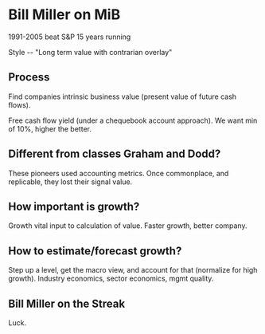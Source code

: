 # Bill Miller on MiB 

1991-2005 beat S&P 15 years running 

Style -- "Long term value with contrarian overlay"

## Process

Find companies intrinsic business value (present value of future cash flows).

Free cash flow yield (under a chequebook account approach).  We want min of 10%, higher the better. 

## Different from classes Graham and Dodd? 

These pioneers used accounting metrics.  Once commonplace, and replicable, they lost their signal value. 

## How important is growth? 

Growth vital input to calculation of value.  Faster growth, better company.

## How to estimate/forecast growth? 

Step up a level, get the macro view, and account for that (normalize for high growth).  Industry economics, sector economics, mgmt quality. 

## Bill Miller on the Streak

Luck. 
